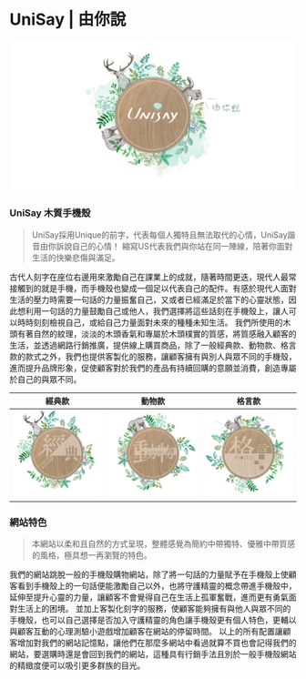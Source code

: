# UniSay | 由你說
![UniSay logo](images/single_product/home_03.png)

### UniSay 木質手機殼
>UniSay採用Unique的前字，代表每個人獨特且無法取代的心情，UniSay諧音由你訴說自己的心情！
>縮寫US代表我們與你站在同一陣線，陪著你面對生活的快樂悲傷與滿足。

古代人刻字在座位右邊用來激勵自己在課業上的成就，隨著時間更迭，現代人最常接觸到的就是手機，而手機殼也變成一個足以代表自己的配件。有感於現代人面對生活的壓力時需要一句話的力量振奮自己，又或者已經滿足於當下的心靈狀態，因此想利用一句話的力量鼓勵自己或他人，我們選擇將這些話刻在手機殼上，讓人可以時時刻刻檢視自己，或給自己力量面對未來的種種未知生活。
我們所使用的木頭有著自然的紋理，淡淡的木頭香氣和專屬於木頭樸實的質感，將質感融入顧客的生活，並透過網路行銷推廣，提供線上購買商品，除了一般經典款、動物款、格言款的款式之外，我們也提供客製化的服務，讓顧客擁有與別人與眾不同的手機殼，進而提升品牌形象，促使顧客對於我們的產品有持續回購的意願並消費，創造專屬於自己的與眾不同。


|經典款|動物款|格言款|
|-------------|-------------|-------------|
|![UniSay category1](images/product/animal01.png)|![UniSay category2](images/product/animal02.png)|![UniSay category3](images/product/animal03.png)|

### 網站特色
>本網站以柔和且自然的方式呈現，整體感覺為簡約中帶獨特、優雅中帶質感的風格，極具想一再瀏覽的特色。

我們的網站跳脫一般的手機殼購物網站，除了將一句話的力量賦予在手機殼上使顧客看到手機殼上的一句話便能激勵自己以外，也將守護精靈的概念帶進手機殼中，延伸至提升心靈的力量，讓顧客不會覺得自己在生活上孤軍奮戰，進而更有勇氣面對生活上的困境。
並加上客製化刻字的服務，使顧客能夠擁有與他人與眾不同的手機殼，也可以自己選擇是否加入守護精靈的角色讓手機殼更有個人特色，更輔以與顧客互動的心理測驗小遊戲增加顧客在網站的停留時間。
以上的所有配置讓顧客增加對我們的網站記憶點，讓他們在那麼多網站中看過就算不買也會記得我們的網站，要選購時還是會回到我們的網站，這種具有行銷手法且別於一般手機殼網站的精緻度便可以吸引更多群族的目光。
